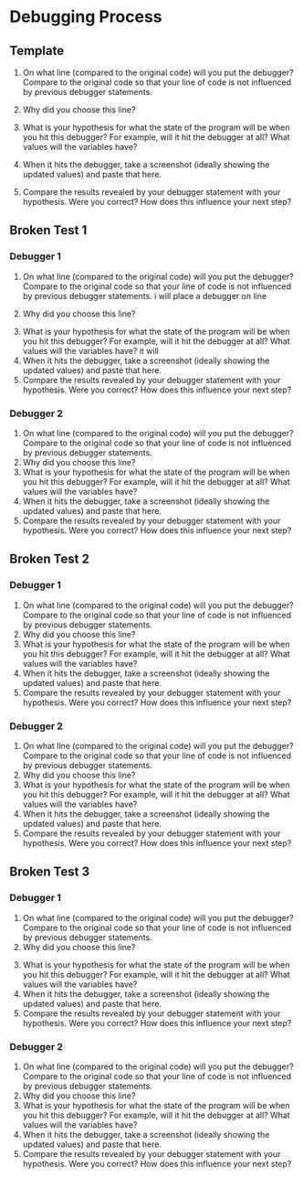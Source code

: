 # Debugging Process

## Template
  1. On what line (compared to the original code) will you put the debugger? Compare to the original code so that your line of code is not influenced by previous debugger statements.

  2. Why did you choose this line?

  3. What is your hypothesis for what the state of the program will be when you hit this debugger? For example, will it hit the debugger at all? What values will the variables have?
  4. When it hits the debugger, take a screenshot (ideally showing the updated values) and paste that here.
  5. Compare the results revealed by your debugger statement with your hypothesis. Were you correct? How does this influence your next step?


## Broken Test 1

### Debugger 1
  1. On what line (compared to the original code) will you put the debugger? Compare to the original code so that your line of code is not influenced by previous debugger statements.
  i will place a debugger on line
  <!-- i will place a debugger on line 13 because  -->
  2. Why did you choose this line?
  <!-- because the value of each part is NaN which tells me theres an issue with whats is being added the that value -->
  3. What is your hypothesis for what the state of the program will be when you hit this debugger? For example, will it hit the debugger at all? What values will the variables have?
  it will 
  4. When it hits the debugger, take a screenshot (ideally showing the updated values) and paste that here.
  5. Compare the results revealed by your debugger statement with your hypothesis. Were you correct? How does this influence your next step?

### Debugger 2
  1. On what line (compared to the original code) will you put the debugger? Compare to the original code so that your line of code is not influenced by previous debugger statements.
  2. Why did you choose this line?
  3. What is your hypothesis for what the state of the program will be when you hit this debugger? For example, will it hit the debugger at all? What values will the variables have?
  4. When it hits the debugger, take a screenshot (ideally showing the updated values) and paste that here.
  5. Compare the results revealed by your debugger statement with your hypothesis. Were you correct? How does this influence your next step?


## Broken Test 2

### Debugger 1
  1. On what line (compared to the original code) will you put the debugger? Compare to the original code so that your line of code is not influenced by previous debugger statements.
  2. Why did you choose this line?
  3. What is your hypothesis for what the state of the program will be when you hit this debugger? For example, will it hit the debugger at all? What values will the variables have?
  4. When it hits the debugger, take a screenshot (ideally showing the updated values) and paste that here.
  5. Compare the results revealed by your debugger statement with your hypothesis. Were you correct? How does this influence your next step?

### Debugger 2
  1. On what line (compared to the original code) will you put the debugger? Compare to the original code so that your line of code is not influenced by previous debugger statements.
  2. Why did you choose this line?
  3. What is your hypothesis for what the state of the program will be when you hit this debugger? For example, will it hit the debugger at all? What values will the variables have?
  4. When it hits the debugger, take a screenshot (ideally showing the updated values) and paste that here.
  5. Compare the results revealed by your debugger statement with your hypothesis. Were you correct? How does this influence your next step?


## Broken Test 3

### Debugger 1
  1. On what line (compared to the original code) will you put the debugger? Compare to the original code so that your line of code is not influenced by previous debugger statements.
  2. Why did you choose this line?
  <!-- because the value of each part is NaN which tells me theres an issue with whats is being added the that value -->
  3. What is your hypothesis for what the state of the program will be when you hit this debugger? For example, will it hit the debugger at all? What values will the variables have?
  4. When it hits the debugger, take a screenshot (ideally showing the updated values) and paste that here.
  5. Compare the results revealed by your debugger statement with your hypothesis. Were you correct? How does this influence your next step?

### Debugger 2
  1. On what line (compared to the original code) will you put the debugger? Compare to the original code so that your line of code is not influenced by previous debugger statements.
  2. Why did you choose this line?
  3. What is your hypothesis for what the state of the program will be when you hit this debugger? For example, will it hit the debugger at all? What values will the variables have?
  4. When it hits the debugger, take a screenshot (ideally showing the updated values) and paste that here.
  5. Compare the results revealed by your debugger statement with your hypothesis. Were you correct? How does this influence your next step?
